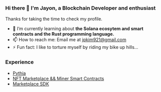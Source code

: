 ### Hi there 👋 I'm Jayon, a Blockchain Developer and enthusiast

Thanks for taking the time to check my profile. 


- 🌱 I’m currently learning about <b>the Solana ecosytem and smart contracts and the Rust programming language. </b>
- 📫 How to reach me: Email me at jpkim921@gmail.com
- ⚡ Fun fact: I like to torture myself by riding my bike up hills...

### Experience
- [Pythia](https://github.com/zapproject/pythia)
- [NFT Marketplace && Miner Smart Contracts](https://github.com/zapproject/hardhat-bsc)
- [Marketplace SDK](https://github.com/zapproject/zappy/tree/develop)

